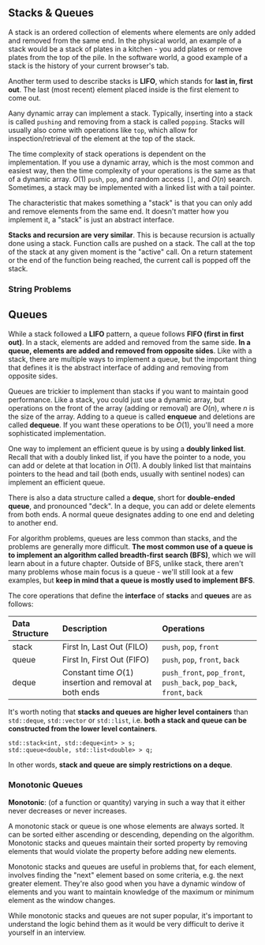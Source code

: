 ## Stacks & Queues
A stack is an ordered collection of elements where elements are only added and removed from the same end. In the physical world, an example of a stack would be a stack of plates in a kitchen - you add plates or remove plates from the top of the pile. In the software world, a good example of a stack is the history of your current browser's tab.

Another term used to describe stacks is __LIFO__, which stands for __last in, first out__. The last (most recent) element placed inside is the first element to come out.

Aany dynamic array can implement a stack. Typically, inserting into a stack is called `pushing` and removing from a stack is called `popping`. Stacks will usually also come with operations like `top`, which allow for inspection/retrieval of the element at the top of the stack.

The time complexity of stack operations is dependent on the implementation. If you use a dynamic array, which is the most common and easiest way, then the time complexity of your operations is the same as that of a dynamic array. $O(1)$ `push`, `pop`, and random access `[]`, and $O(n)$ search. Sometimes, a stack may be implemented with a linked list with a tail pointer.

The characteristic that makes something a "stack" is that you can only add and remove elements from the same end. It doesn't matter how you implement it, a "stack" is just an abstract interface.

__Stacks and recursion are very similar__. This is because recursion is actually done using a stack. Function calls are pushed on a stack. The call at the top of the stack at any given moment is the "active" call. On a return statement or the end of the function being reached, the current call is popped off the stack.

### String Problems

## Queues
While a stack followed a __LIFO__ pattern, a queue follows __FIFO (first in first out)__. In a stack, elements are added and removed from the same side. __In a queue, elements are added and removed from opposite sides__. Like with a stack, there are multiple ways to implement a queue, but the important thing that defines it is the abstract interface of adding and removing from opposite sides.

Queues are trickier to implement than stacks if you want to maintain good performance. Like a stack, you could just use a dynamic array, but operations on the front of the array (adding or removal) are $O(n)$, where $n$ is the size of the array. Adding to a queue is called __enqueue__ and deletions are called __dequeue__. If you want these operations to be $O(1)$, you'll need a more sophisticated implementation.

One way to implement an efficient queue is by using a __doubly linked list__. Recall that with a doubly linked list, if you have the pointer to a node, you can add or delete at that location in $O(1)$. A doubly linked list that maintains pointers to the head and tail (both ends, usually with sentinel nodes) can implement an efficient queue.

There is also a data structure called a __deque__, short for __double-ended queue__, and pronounced "deck". In a deque, you can add or delete elements from both ends. A normal queue designates adding to one end and deleting to another end.

For algorithm problems, queues are less common than stacks, and the problems are generally more difficult. __The most common use of a queue is to implement an algorithm called breadth-first search (BFS)__, which we will learn about in a future chapter. Outside of BFS, unlike stack, there aren't many problems whose main focus is a queue - we'll still look at a few examples, but __keep in mind that a queue is mostly used to implement BFS__.

The core operations that define the __interface__ of __stacks__ and __queues__ are as follows:

| Data Structure | Description                | Operations                     |
|:---------------|:---------------------------|:-------------------------------|
| stack          | First In, Last Out (FILO)  | `push`, `pop`, `front`         |
| queue          | First In, First Out (FIFO) | `push`, `pop`, `front`, `back` |
| deque          | Constant time $O(1)$ insertion and removal at both ends | `push_front`, `pop_front`, `push_back`, `pop_back`, `front`, `back` |

It's worth noting that __stacks and queues are higher level containers__ than `std::deque`, `std::vector` or `std::list`, i.e. __both a stack and queue can be constructed from the lower level containers__.

```
std::stack<int, std::deque<int> > s;
std::queue<double, std::list<double> > q;
```

In other words, __stack and queue are simply restrictions on a deque__.
 
### Monotonic Queues

__Monotonic__: (of a function or quantity) varying in such a way that it either never decreases or never increases.

A monotonic stack or queue is one whose elements are always sorted. It can be sorted either ascending or descending, depending on the algorithm. Monotonic stacks and queues maintain their sorted property by removing elements that would violate the property before adding new elements.

Monotonic stacks and queues are useful in problems that, for each element, involves finding the "next" element based on some criteria, e.g. the next greater element. They're also good when you have a dynamic window of elements and you want to maintain knowledge of the maximum or minimum element as the window changes.

While monotonic stacks and queues are not super popular, it's important to understand the logic behind them as it would be very difficult to derive it yourself in an interview.
